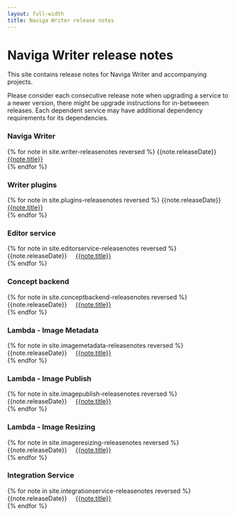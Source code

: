```yaml
---
layout: full-width
title: Naviga Writer release notes
---
```


<div class="jumbotron">
<h1>Naviga Writer release notes</h1>
<p class="lead">
  This site contains release notes for Naviga Writer and accompanying projects.
</p>
<p>
  Please consider each consecutive release note when upgrading a service to a newer version, there might be
  upgrade instructions for in-betweeen releases. Each dependent service may have additional dependency requirements for its dependencies.
</p>
</div>    

<div class="release-notes">
<h3>Naviga Writer</h3>
{% for note in site.writer-releasenotes reversed %}
{{note.releaseDate}} &nbsp;&nbsp;&nbsp; <a href="{{site.url}}{{site.baseurl}}{{note.url}}">{{note.title}}</a><br>{% endfor %}


<h3>Writer plugins</h3>
{% for note in site.plugins-releasenotes reversed %}
{{note.releaseDate}} &nbsp;&nbsp;&nbsp; <a href="{{site.url}}{{site.baseurl}}{{note.url}}">{{note.title}}</a><br>{% endfor %}
</div>


<div class="release-notes">
<h3>Editor service</h3>
{% for note in site.editorservice-releasenotes reversed %}
{{note.releaseDate}} &nbsp;&nbsp;&nbsp; <a href="{{site.url}}{{site.baseurl}}{{note.url}}">{{note.title}}</a><br>{% endfor %}
</div>


<div class="release-notes">
<h3>Concept backend</h3>
{% for note in site.conceptbackend-releasenotes reversed %}
{{note.releaseDate}} &nbsp;&nbsp;&nbsp; <a href="{{site.url}}{{site.baseurl}}{{note.url}}">{{note.title}}</a><br>{% endfor %}
</div>

<div class="release-notes">
<h3>Lambda - Image Metadata</h3>
{% for note in site.imagemetadata-releasenotes reversed %}
{{note.releaseDate}} &nbsp;&nbsp;&nbsp; <a href="{{site.url}}{{site.baseurl}}{{note.url}}">{{note.title}}</a><br>{% endfor %}

<h3>Lambda - Image Publish</h3>
{% for note in site.imagepublish-releasenotes reversed %}
{{note.releaseDate}} &nbsp;&nbsp;&nbsp; <a href="{{site.url}}{{site.baseurl}}{{note.url}}">{{note.title}}</a><br>{% endfor %}

<h3>Lambda - Image Resizing</h3>
{% for note in site.imageresizing-releasenotes reversed %}
{{note.releaseDate}} &nbsp;&nbsp;&nbsp; <a href="{{site.url}}{{site.baseurl}}{{note.url}}">{{note.title}}</a><br>{% endfor %}
</div>

<div class="release-notes">
<h3>Integration Service</h3>
{% for note in site.integrationservice-releasenotes reversed %}
{{note.releaseDate}} &nbsp;&nbsp;&nbsp; <a href="{{site.url}}{{site.baseurl}}{{note.url}}">{{note.title}}</a><br>{% endfor %}
</div>
